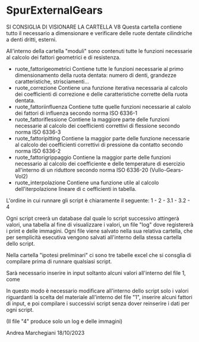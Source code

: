 # SpurExternalGears
SI CONSIGLIA DI VISIONARE LA CARTELLA V8 
Questa cartella contiene tutto il necessario a dimensionare e verificare delle ruote dentate cilindriche a denti dritti, esterni. 

All'interno della cartella "moduli" sono contenuti tutte le funzioni necessarie al calcolo dei fattori geometrici e di resistenza. 
  - ruote_fattorigeometrici
    Contiene tutte le funzioni necessarie al primo dimensionamento della ruota dentata: numero di denti, grandezze caratteristiche, strisciamenti...
  - ruote_correzione
    Contiene una funzione iterativa necessaria al calcolo dei coefficienti di correzione e delle caratteristiche corrette della ruota dentata.
  - ruote_fattoriinfluenza
    Contiene tutte quelle funzioni necessarie al calolo dei fattori di influenza secondo norma ISO 6336-1
  - ruote_fattoriflessione
    Contiene la maggiore parte delle funzioni necessarie al calcolo dei coefficienti correttivi di flessione secondo norma ISO 6336-3
  - ruote_fattoripitting
    Contiene la maggior parte delle funzione necessarie al calcolo dei coefficienti correttivi di pressione da contatto secondo norma ISO 6336-2
  - ruote_fattorigrippaggio
    Contiene la maggior parte delle funzioni necessario al calcolo dei coefficiente e delle temperature di esercizio all'interno di un riduttore secondo norma ISO 6336-20 (Vullo-Gears-Vol2)
  - ruote_interpolazione
    Contiene una funzione utile al calcolo dell'iterpolazione lineare di c oefficienti in tabella.

L'ordine in cui runnare gli script è chiaramente il seguente: 
1 - 2 - 3.1 - 3.2 - 4

Ogni script creerà un database dal quale lo script successivo attingerà valori, una tabella al fine di visualizzare i valori, un file "log" dove registererà i print e delle immagini. 
Ogni file viene salvato nella sua relativa cartella, che per semplicità esecutiva vengono salvati all'interno della stessa cartella dello script. 

Nella cartella "ipotesi preliminari" ci sono tre tabelle excel che si consglia di compilare prima di runnare qualsiasi script. 

Sarà necessario inserire in input soltanto alcuni valori all'interno del file 1, come 

In questo modo è necessario modificare all'interno dello script solo i valori riguardanti la scelta del materiale all'interno del file "1", inserire alcuni fattori di input, e poi compilare i successivi script senza dover reinserire i dati per ogni script. 

(Il file "4" produce solo un log e delle immagini)


Andrea Marchegiani 
18/10/2023
